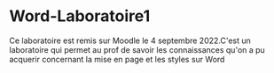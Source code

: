 
# Word-Laboratoire1 
Ce laboratoire est remis sur Moodle le 4 septembre 2022.C'est un laboratoire qui permet au prof de savoir les connaissances qu'on a pu acquerir concernant la mise en page et les styles sur Word 
